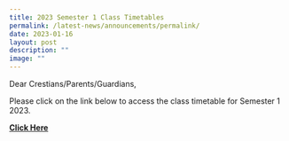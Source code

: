 ```yaml
---
title: 2023 Semester 1 Class Timetables
permalink: /latest-news/announcements/permalink/
date: 2023-01-16
layout: post
description: ""
image: ""
---
```


Dear Crestians/Parents/Guardians,

Please click on the link below to access the class timetable for Semester 1 2023.<br>

**[Click Here](https://drive.google.com/file/d/14sovEWFUaULubYrTIota7-zyVm9ZpYlX/view?usp=share_link)**